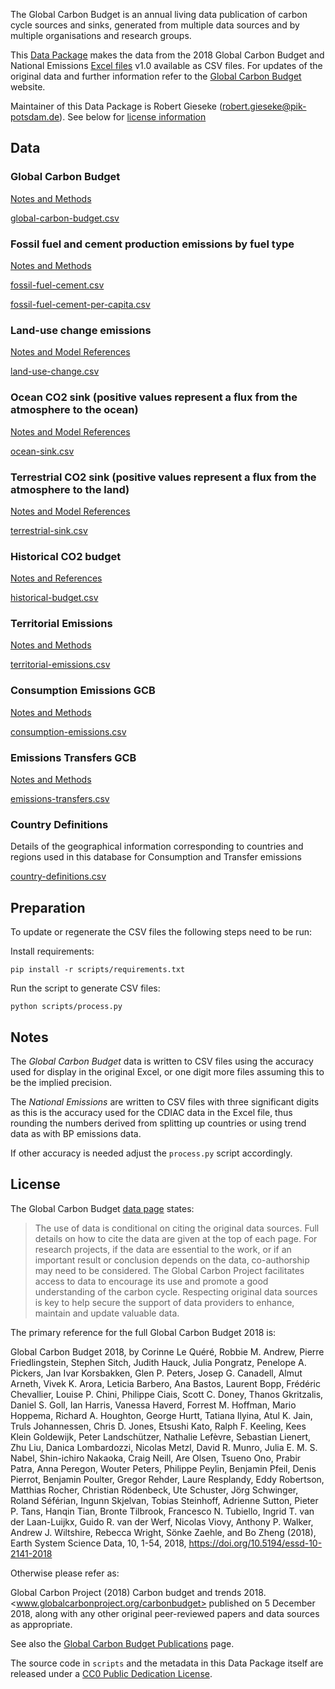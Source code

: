 The Global Carbon Budget is an annual living data publication of carbon cycle
sources and sinks, generated from multiple data sources and by multiple
organisations and research groups.

This [Data Package](http://frictionlessdata.io/specs/data-package/) makes the data from the 2018 Global Carbon Budget and National Emissions [Excel files](https://www.icos-cp.eu/GCP/2018) v1.0 available as CSV files. For updates of the original data and further information refer to the
[Global Carbon Budget](http://www.globalcarbonproject.org/carbonbudget/index.htm) website.

Maintainer of this Data Package is Robert Gieseke (<robert.gieseke@pik-potsdam.de>).
See below for [license information](#license)

## Data

### Global Carbon Budget

[Notes and Methods](doc/global-carbon-budget.md)

[global-carbon-budget.csv](data/global-carbon-budget.csv)


### Fossil fuel and cement production emissions by fuel type

[Notes and Methods](doc/fossil-fuel-cement.md)

[fossil-fuel-cement.csv](data/fossil-fuel-cement.csv)

[fossil-fuel-cement-per-capita.csv](data/fossil-fuel-cement-per-capita.csv)


### Land-use change emissions

[Notes and Model References](doc/land-use-change.md)

[land-use-change.csv](data/land-use-change.csv)


### Ocean CO2 sink (positive values represent a flux from the atmosphere to the ocean)

[Notes and Model References](doc/ocean-sink.md)

[ocean-sink.csv](data/ocean-sink.csv)


### Terrestrial CO2 sink (positive values represent a flux from the atmosphere to the land)

[Notes and Model References](doc/terrestrial-sink.md)

[terrestrial-sink.csv](data/terrestrial-sink.csv)


### Historical CO2 budget

[Notes and References](doc/historical-budget.md)

[historical-budget.csv](data/historical-budget.csv)


### Territorial Emissions

[Notes and Methods](doc/territorial-emissions.md)

[territorial-emissions.csv](data/territorial-emissions.csv)


### Consumption Emissions GCB

[Notes and Methods](doc/consumption-emissions.md)

[consumption-emissions.csv](data/consumption-emissions.csv)


### Emissions Transfers GCB

[Notes and Methods](doc/emissions-transfers.md)

[emissions-transfers.csv](data/emissions-transfers.csv)



### Country Definitions

Details of the geographical information corresponding to countries and regions used in this database for Consumption and Transfer emissions

[country-definitions.csv](data/country-definitions.csv)

## Preparation

To update or regenerate the CSV files the following steps need to be run:

Install requirements:

```
pip install -r scripts/requirements.txt
```

Run the script to generate CSV files:
```
python scripts/process.py
```


## Notes

The *Global Carbon Budget* data is written to CSV files using the
accuracy used for display in the original Excel, or one digit more files
assuming this to be the implied precision.

The *National Emissions* are written to CSV files with three significant digits
as this is the accuracy used for the CDIAC data in the Excel file, thus
rounding the numbers derived from splitting up countries or using trend data as
with BP emissions data.

If other accuracy is needed adjust the `process.py` script
accordingly.

## License

The Global Carbon Budget [data page](http://www.globalcarbonproject.org/carbonbudget/18/data.htm) states:

> The use of data is conditional on citing the original data sources. Full details on how to cite the data are given at the top of each page. For research projects, if the data are essential to the work, or if an important result or conclusion depends on the data, co-authorship may need to be considered. The Global Carbon Project facilitates access to data to encourage its use and promote a good understanding of the carbon cycle. Respecting original data sources is key to help secure the support of data providers to enhance, maintain and update valuable data.

The primary reference for the full Global Carbon Budget 2018 is:

Global Carbon Budget 2018, by Corinne Le Quéré, Robbie M. Andrew, Pierre Friedlingstein, Stephen Sitch, Judith Hauck, Julia Pongratz, Penelope A. Pickers, Jan Ivar Korsbakken, Glen P. Peters, Josep G. Canadell, Almut Arneth, Vivek K. Arora, Leticia Barbero, Ana Bastos, Laurent Bopp, Frédéric Chevallier, Louise P. Chini, Philippe Ciais, Scott C. Doney, Thanos Gkritzalis, Daniel S. Goll, Ian Harris, Vanessa Haverd, Forrest M. Hoffman, Mario Hoppema, Richard A. Houghton, George Hurtt, Tatiana Ilyina, Atul K. Jain, Truls Johannessen, Chris D. Jones, Etsushi Kato, Ralph F. Keeling, Kees Klein Goldewijk, Peter Landschützer, Nathalie Lefèvre, Sebastian Lienert, Zhu Liu, Danica Lombardozzi, Nicolas Metzl, David R. Munro, Julia E. M. S. Nabel, Shin-ichiro Nakaoka, Craig Neill, Are Olsen, Tsueno Ono, Prabir Patra, Anna Peregon, Wouter Peters, Philippe Peylin, Benjamin Pfeil, Denis Pierrot, Benjamin Poulter, Gregor Rehder, Laure Resplandy, Eddy Robertson, Matthias Rocher, Christian Rödenbeck, Ute Schuster, Jörg Schwinger, Roland Séférian, Ingunn Skjelvan, Tobias Steinhoff, Adrienne Sutton, Pieter P. Tans, Hanqin Tian, Bronte Tilbrook, Francesco N. Tubiello, Ingrid T. van der Laan-Luijkx, Guido R. van der Werf, Nicolas Viovy, Anthony P. Walker, Andrew J. Wiltshire, Rebecca Wright, Sönke Zaehle, and Bo Zheng (2018), Earth System Science Data, 10, 1-54, 2018, <https://doi.org/10.5194/essd-10-2141-2018>

Otherwise please refer as:

 Global Carbon Project (2018) Carbon budget and trends 2018. <www.globalcarbonproject.org/carbonbudget> published on 5 December 2018, along with any other original peer-reviewed papers and data sources as appropriate.

See also the [Global Carbon Budget Publications](http://www.globalcarbonproject.org/carbonbudget/17/publications.htm) page.

The source code in `scripts` and the metadata in this Data Package itself are released under a
[CC0 Public Dedication License](https://creativecommons.org/publicdomain/zero/1.0/).
